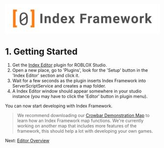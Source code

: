 ![Index Framework Banner](../images/ifw/banner.png)
# 1. Getting Started

1. Get the [Index Editor](https://www.roblox.com/library/7044593840/Index-Editor) plugin for ROBLOX Studio.
2. Open a new place, go to 'Plugins', look for the 'Setup' button in the 'Index Editor' section and click it.
3. Wait for a few seconds as the plugin inserts Index Framework into ServerScriptService and creates a map folder.
4. A Index Editor window should appear somewhere in your studio instance (you may have to click the 'Editor' button in plugin menu).

You can now start developing with Index Framework.

> We recommend downloading our [Crowbar Demonstration Map](https://github.com/primitivepolygon/primitivepolygon.github.io/raw/main/places/CrowbarDemonstration.rbxl) to learn how an Index Framework map functions. We're currently working on another map that includes more features of the framework, this should help a lot with developing your own games.

Next: [Editor Overview](/ifw/2_editor_overview)